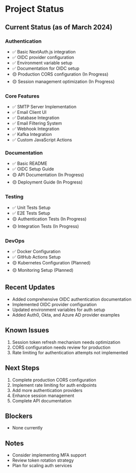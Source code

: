 # Project Status

## Current Status (as of March 2024)

### Authentication
- ✅ Basic NextAuth.js integration
- ✅ OIDC provider configuration
- ✅ Environment variable setup
- ✅ Documentation for OIDC setup
- 🟡 Production CORS configuration (In Progress)
- 🟡 Session management optimization (In Progress)

### Core Features
- ✅ SMTP Server Implementation
- ✅ Email Client UI
- ✅ Database Integration
- ✅ Email Filtering System
- ✅ Webhook Integration
- ✅ Kafka Integration
- ✅ Custom JavaScript Actions

### Documentation
- ✅ Basic README
- ✅ OIDC Setup Guide
- 🟡 API Documentation (In Progress)
- 🟡 Deployment Guide (In Progress)

### Testing
- ✅ Unit Tests Setup
- ✅ E2E Tests Setup
- 🟡 Authentication Tests (In Progress)
- 🟡 Integration Tests (In Progress)

### DevOps
- ✅ Docker Configuration
- ✅ GitHub Actions Setup
- 🟡 Kubernetes Configuration (Planned)
- 🟡 Monitoring Setup (Planned)

## Recent Updates
- Added comprehensive OIDC authentication documentation
- Implemented OIDC provider configuration
- Updated environment variables for auth setup
- Added Auth0, Okta, and Azure AD provider examples

## Known Issues
1. Session token refresh mechanism needs optimization
2. CORS configuration needs review for production
3. Rate limiting for authentication attempts not implemented

## Next Steps
1. Complete production CORS configuration
2. Implement rate limiting for auth endpoints
3. Add more authentication providers
4. Enhance session management
5. Complete API documentation

## Blockers
- None currently

## Notes
- Consider implementing MFA support
- Review token rotation strategy
- Plan for scaling auth services
